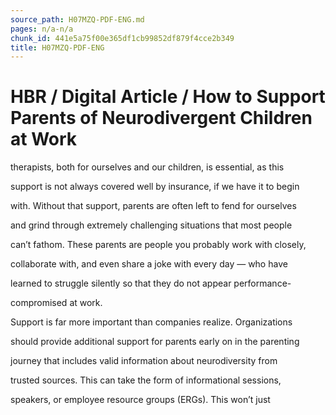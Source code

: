 ```yaml
---
source_path: H07MZQ-PDF-ENG.md
pages: n/a-n/a
chunk_id: 441e5a75f00e365df1cb99852df879f4cce2b349
title: H07MZQ-PDF-ENG
---
```

# HBR / Digital Article / How to Support Parents of Neurodivergent Children at Work

therapists, both for ourselves and our children, is essential, as this

support is not always covered well by insurance, if we have it to begin

with. Without that support, parents are often left to fend for ourselves

and grind through extremely challenging situations that most people

can’t fathom. These parents are people you probably work with closely,

collaborate with, and even share a joke with every day — who have

learned to struggle silently so that they do not appear performance-

compromised at work.

Support is far more important than companies realize. Organizations

should provide additional support for parents early on in the parenting

journey that includes valid information about neurodiversity from

trusted sources. This can take the form of informational sessions,

speakers, or employee resource groups (ERGs). This won’t just
